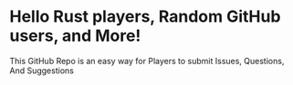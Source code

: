 # Hello Rust players, Random GitHub users, and More!

This GitHub Repo is an easy way for Players to submit Issues, Questions, And Suggestions 
